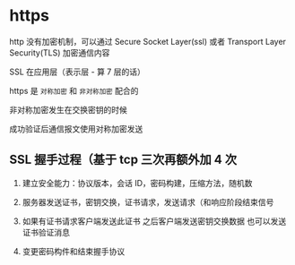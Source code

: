 # https

http 没有加密机制，可以通过 Secure Socket Layer(ssl) 或者 Transport Layer Security(TLS) 加密通信内容

SSL 在应用层（表示层 - 算 7 层的话）

https 是 `对称加密` 和 `非对称加密` 配合的

非对称加密发生在交换密钥的时候

成功验证后通信报文使用对称加密发送

## SSL 握手过程（基于 tcp 三次再额外加 4 次

1. 建立安全能力：协议版本，会话 ID，密码构建，压缩方法，随机数

2. 服务器发送证书，密钥交换，证书请求，发送请求（和响应阶段结束信号

3. 如果有证书请求客户端发送此证书 之后客户端发送密钥交换数据 也可以发送证书验证消息

4. 变更密码构件和结束握手协议

